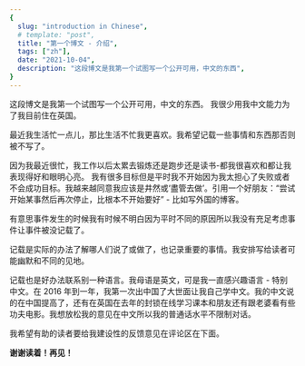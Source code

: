```yaml
---
{
  slug: "introduction in Chinese",
  # template: "post",
  title: "第一个博文 - 介绍",
  tags: ["zh"],
  date: "2021-10-04",
  description: "这段博文是我第一个试图写一个公开可用，中文的东西",
}
---
```


这段博文是我第一个试图写一个公开可用，中文的东西。
我很少用我中文能力为了我目前住在英国。

最近我生活忙一点儿，那比生活不忙我更喜欢。我希望记载一些事情和东西那否则被不写了。

因为我最近很忙，我工作以后太累去锻炼还是跑步还是读书-都我很喜欢和都让我表现得好和眼明心亮。
我有很多目标但是平时我不开始因为我太担心了失败或者不会成功目标。我越来越同意我应该是井然或‘盡管去做’。引用一个好朋友：“尝试开始某事然后再次停止，比根本不开始要好” - 比如写外国的博客。

有意思事件发生的时候我有时候不明白因为平时不同的原因所以我没有充足考虑事件让事件被没记载了。

记载是实际的办法了解哪人们说了或做了，也记录重要的事情。我安排写给读者可能幽默和不同的见地。

记载也是好办法联系别一种语言。我母语是英文，可是我一直感兴趣语言 - 特别中文。在 2016 年到一年，我第一次出中国了大世面让我自己学中文。我的中文说的在中国提高了，还有在英国在去年的封锁在线学习课本和朋友还有跟老婆看有些功夫电影。我想放松我的意见在中文所以我的普通话水平不限制对话。

我希望有助的读者要给我建设性的反馈意见在评论区在下面。

**谢谢读着！再见！**
